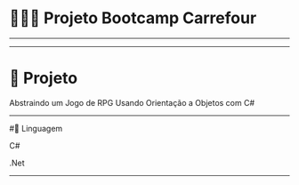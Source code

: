 # 👩🏻‍💻 Projeto Bootcamp Carrefour
********************************************************************



********************************************************************
# 🚀 Projeto 

Abstraindo um Jogo de RPG Usando Orientação a Objetos com C#

********************************************************************
#🌱 Linguagem

C#

.Net

********************************************************************
